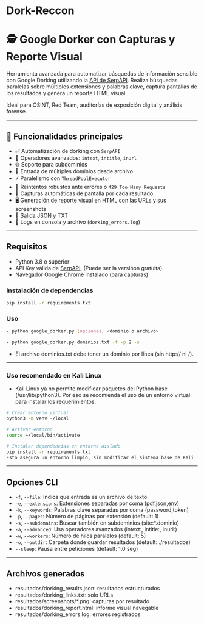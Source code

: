 # Dork-Reccon
# 🕵️ Google Dorker con Capturas y Reporte Visual

Herramienta avanzada para automatizar búsquedas de información sensible con Google Dorking utilizando la [API de SerpAPI](https://serpapi.com/). Realiza búsquedas paralelas sobre múltiples extensiones y palabras clave, captura pantallas de los resultados y genera un reporte HTML visual.

Ideal para OSINT, Red Team, auditorías de exposición digital y análisis forense.

---

## 🚀 Funcionalidades principales

- ✅ Automatización de dorking con `SerpAPI`
- 🧠 Operadores avanzados: `intext`, `intitle`, `inurl`
- 🌐 Soporte para subdominios
- 📂 Entrada de múltiples dominios desde archivo
- ⚡ Paralelismo con `ThreadPoolExecutor`
- 🔁 Reintentos robustos ante errores o `429 Too Many Requests`
- 📸 Capturas automáticas de pantalla por cada resultado
- 🖥️ Generación de reporte visual en HTML con las URLs y sus screenshots
- 📄 Salida JSON y TXT
- 🧾 Logs en consola y archivo (`dorking_errors.log`)

---

## Requisitos

- Python 3.8 o superior
- API Key válida de [SerpAPI](https://serpapi.com/), (Puede ser la versióon gratuita).
- Navegador Google Chrome instalado (para capturas)

### Instalación de dependencias

```bash
pip install -r requirements.txt
```
### Uso
```bash
- python google_dorker.py [opciones] <dominio o archivo>
```
```bash
- python google_dorker.py dominios.txt -f -p 2 -s
```
- El archivo dominios.txt debe tener un dominio por línea (sin http:// ni /).
---

### Uso recomendado en Kali Linux 
- Kali Linux ya no permite modificar paquetes del Python base (/usr/lib/python3). Por eso se recomienda el uso de un entorno virtual para instalar los requerimientos.

```bash
# Crear entorno virtual
python3 -m venv ~/local

# Activar entorno
source ~/local/bin/activate

# Instalar dependencias en entorno aislado
pip install -r requirements.txt
Esto asegura un entorno limpio, sin modificar el sistema base de Kali.
```
---

## Opciones CLI

- `-f`, `--file`: Indica que entrada es un archivo de texto
- `-e`, `--extensions`: Extensiones separadas por coma (pdf,json,env)
- `-k`, `--keywords`: Palabras clave separadas por coma (password,token)
- `-p`, `--pages`: Número de páginas por extensión (default: 1)
- `-s`, `--subdomains`: Buscar también en subdominios (site:*.dominio)
- `-a`, `--advanced`: Usa operadores avanzados (intext:, intitle:, inurl:)
- `-w`, `--workers`: Número de hilos paralelos (default: 5)
- `-o`, `--outdir`: Carpeta donde guardar resultados (default: ./resultados)
- `--sleep`: Pausa entre peticiones (default: 1.0 seg)

---

## Archivos generados

- resultados/dorking_results.json: resultados estructurados
- resultados/dorking_links.txt: solo URLs
- resultados/screenshots/*.png: capturas por resultado
- resultados/dorking_report.html: informe visual navegable
- resultados/dorking_errors.log: errores registrados



